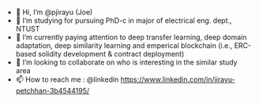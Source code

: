 - 👋 Hi, I’m @pjirayu (Joe)
- 👀 I’m studying for pursuing PhD-c in major of electrical eng. dept., NTUST
- 🌱 I’m currently paying attention to deep transfer learning, deep domain adaptation, deep similarity learning and emperical blockchain (i.e., ERC-based solidity development & contract deployment)
- 💞️ I’m looking to collaborate on who is interesting in the similar study area
- 📫 How to reach me : @linkedin https://www.linkedin.com/in/jirayu-petchhan-3b4544195/

<!---
pjirayu/pjirayu is a ✨ special ✨ repository because its `README.md` (this file) appears on your GitHub profile.
You can click the Preview link to take a look at your changes.
--->
